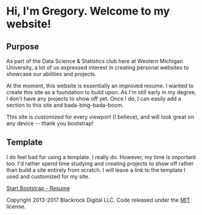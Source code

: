 # Hi, I'm Gregory. Welcome to my website!

## Purpose
As part of the Data Science & Statistics club here at Western Michigan University, a lot of us expressed interest in creating personal websites to showcase our abilities and projects. 

At the moment, this website is essentially an improved resume. I wanted to create this site as a foundation to build upon. As I'm still early in my degree, I don't have any projects to show off yet. Once I do, I can easily add a section to this site and bada-bing-bada-boom.

This site is customized for every viewport (I believe), and will look great on any device -- thank you bootstrap!

## Template
I do feel bad for using a template. I really do. However, my time is important too. I'd rather spend time studying and creating projects to show off rather than build a site entirely from scratch. I will leave a link to the template I used and customized for my site. 

[Start Bootstrap - Resume](https://startbootstrap.com/template-overviews/resume/)

Copyright 2013-2017 Blackrock Digital LLC. Code released under the [MIT](https://github.com/BlackrockDigital/startbootstrap-resume/blob/gh-pages/LICENSE) license.